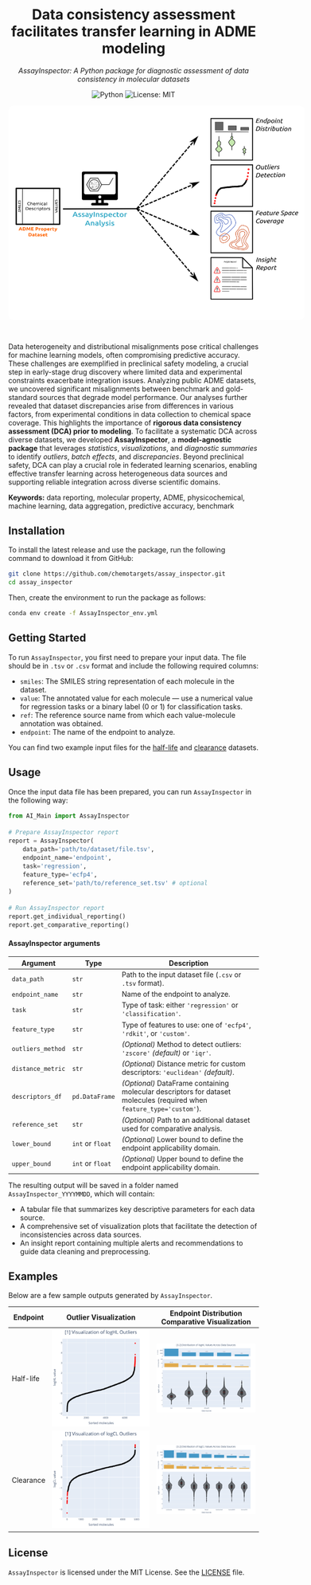 <div align="center">
  <h1>
    Data consistency assessment facilitates transfer learning in ADME modeling
  </h1>
  <p><i>AssayInspector: A Python package for diagnostic assessment of data consistency in molecular datasets</i></p>

  ![Python](https://img.shields.io/badge/python-3.9+-blue)
  ![License: MIT](https://img.shields.io/badge/License-MIT-yellow.svg)

</div>

<div align="center">
	<div style="background-color: white; display: inline-block; padding: 10px; border-radius: 10px; width:60vw">
		<img src="https://github.com/chemotargets/assay_inspector/blob/master/AssayInspector.png?raw=true" alt="AssayInspector">
	</div>
</div>

&nbsp;

Data heterogeneity and distributional misalignments pose critical challenges for machine learning models, often compromising predictive accuracy. These challenges are exemplified in preclinical safety modeling, a crucial step in early-stage drug discovery where limited data and experimental constraints exacerbate integration issues. Analyzing public ADME datasets, we uncovered significant misalignments between benchmark and gold-standard sources that degrade model performance. Our analyses further revealed that dataset discrepancies arise from differences in various factors, from experimental conditions in data collection to chemical space coverage. This highlights the importance of **rigorous data consistency assessment (DCA) prior to modeling**. To facilitate a systematic DCA across diverse datasets, we developed **AssayInspector**, a **model-agnostic package** that leverages *statistics*, *visualizations*, and *diagnostic summaries* to identify *outliers*, *batch effects*, and *discrepancies*. Beyond preclinical safety, DCA can play a crucial role in federated learning scenarios, enabling effective transfer learning across heterogeneous data sources and supporting reliable integration across diverse scientific domains.

**Keywords:** data reporting, molecular property, ADME, physicochemical, machine learning, data aggregation, predictive accuracy, benchmark

## Installation

To install the latest release and use the package, run the following command to download it from GitHub:  
```bash 
git clone https://github.com/chemotargets/assay_inspector.git
cd assay_inspector
```

Then, create the environment to run the package as follows: 
```bash
conda env create -f AssayInspector_env.yml
```

## Getting Started

To run `AssayInspector`, you first need to prepare your input data. The file should be in `.tsv` or `.csv` format and include the following required columns:
* `smiles`: The SMILES string representation of each molecule in the dataset.
* `value`: The annotated value for each molecule — use a numerical value for regression tasks or a binary label (0 or 1) for classification tasks.
* `ref`: The reference source name from which each value-molecule annotation was obtained.
* `endpoint`: The name of the endpoint to analyze.

You can find two example input files for the [half-life](test_scripts/data_testing/logHL_aggregated_dataset.tsv) and [clearance](test_scripts/data_testing/logCL_aggregated_dataset.tsv) datasets.

## Usage

Once the input data file has been prepared, you can run `AssayInspector` in the following way:

```python
from AI_Main import AssayInspector

# Prepare AssayInspector report
report = AssayInspector(
	data_path='path/to/dataset/file.tsv',
	endpoint_name='endpoint',
	task='regression',
	feature_type='ecfp4',
	reference_set='path/to/reference_set.tsv' # optional
)

# Run AssayInspector report
report.get_individual_reporting()
report.get_comparative_reporting()
```

#### AssayInspector arguments

| Argument | Type | Description |
| --- | --- | --- |
| `data_path` | `str` | Path to the input dataset file (`.csv` or `.tsv` format). |
| `endpoint_name` | `str` | Name of the endpoint to analyze. |
| `task` | `str` | Type of task: either `'regression'` or `'classification'`. |
| `feature_type` | `str` | Type of features to use: one of `'ecfp4'`, `'rdkit'`, or `'custom'`. |
| `outliers_method` | `str` | *(Optional)* Method to detect outliers: `'zscore'` *(default)* or `'iqr'`. |
| `distance_metric` | `str` | *(Optional)* Distance metric for custom descriptors: `'euclidean'` *(default)*. |
| `descriptors_df` | `pd.DataFrame` | *(Optional)* DataFrame containing molecular descriptors for dataset molecules (required when `feature_type='custom'`). |
| `reference_set` | `str` | *(Optional)* Path to an additional dataset used for comparative analysis. |
| `lower_bound` | `int` or `float` | *(Optional)* Lower bound to define the endpoint applicability domain. |
| `upper_bound` | `int` or `float` | *(Optional)* Upper bound to define the endpoint applicability domain. |

The resulting output will be saved in a folder named `AssayInspector_YYYYMMDD`, which will contain:
- A tabular file that summarizes key descriptive parameters for each data source.
- A comprehensive set of visualization plots that facilitate the detection of inconsistencies across data sources.
- An insight report containing multiple alerts and recommendations to guide data cleaning and preprocessing.

## Examples

Below are a few sample outputs generated by `AssayInspector`.

| Endpoint | Outlier Visualization | Endpoint Distribution Comparative Visualization |
|-------------------------------|-------------------------------|----------------------------|
| Half-life | ![Outlier Visualization](examples/1_outlier_visualization_logHL.svg) | ![Endpoint Distribution Comparative Visualization](examples/3_2_endpoint_distribution_comparative_visualization_violinplots_logHL.svg) |
| Clearance | ![Outlier Visualization](examples/1_outlier_visualization_logCL.svg) | ![Endpoint Distribution Comparative Visualization](examples/3_2_endpoint_distribution_comparative_visualization_violinplots_logCL.svg) |

## License

`AssayInspector` is licensed under the MIT License. See the [LICENSE](./LICENSE.md) file.

<!--
## Cite us
Please cite [our paper](url) if you use *AssayInspector* in your own work:

```
@article {TAG,
         title = {Data consistency assessment facilitates transfer learning in ADME modeling},
         author = {Parrondo-Pizarro, Raquel and Menestrina, Luca and Garcia-Serna, Ricard and Fernández-Torras, Adrià and Mestres, Jordi},
         journal = {Journal},
         volume = {Vol},
         year = {Year},
         doi = {doi},
         URL = {url},
         publisher = {Publisher},
}
```
-->
